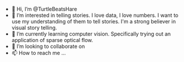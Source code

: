 - 👋 Hi, I’m @TurtleBeatsHare
- 👀 I’m interested in telling stories. I love data, I love numbers. I want to use my understanding of them to tell stories. I'm a strong believer in visual story telling.
- 🌱 I’m currently learning computer vision. Specifically trying out an application of sparse optical flow.
- 💞️ I’m looking to collaborate on 
- 📫 How to reach me ...

<!---
TurtleBeatsHare/TurtleBeatsHare is a ✨ special ✨ repository because its `README.md` (this file) appears on your GitHub profile.
You can click the Preview link to take a look at your changes.
--->
